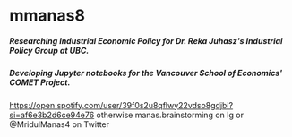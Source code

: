 # mmanas8
##### Researching Industrial Economic Policy for Dr. Reka Juhasz's Industrial Policy Group at UBC. 
##### Developing Jupyter notebooks for the Vancouver School of Economics' COMET Project. 

https://open.spotify.com/user/39f0s2u8qflwy22vdso8gdjbi?si=af6e3b2d6ce94e76 otherwise manas.brainstorming on Ig or @MridulManas4 on Twitter
